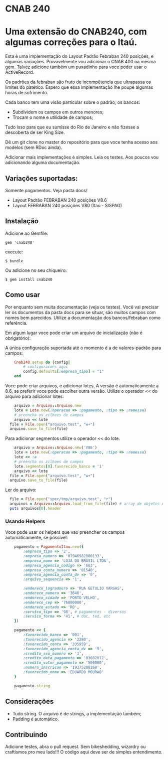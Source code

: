 # CNAB 240

Uma extensão do CNAB240, com algumas correções para o Itaú.
=======================================================


Esta é uma implementação do Layout Padrão Febraban 240 posições, e algumas variações. Provavelmente vou adicionar o CNAB 400 na mesma gem. Talvez adicione também um puxadinho para voce poder usar o ActiveRecord.


Os padrões da febraban são fruto de incompêtencia que ultrapassa os limites do patético. Espero que essa implementação lhe poupe algumas horas de sofrimento. 

Cada banco tem uma visão particular sobre o padrão, os bancos:

- Subdividem os campos em outros menores;
- Trocam o nome e utilidade de campos;

Tudo isso para que eu sumisse do Rio de Janeiro e não fizesse a descoberta de ser King Size.

Dê um git clone no master do repositório para que voce tenha acesso aos modelos (sem RDoc ainda).


Adicionar mais implementações é simples. Leia os testes. Aos poucos vou adicionando alguma documentação.


## Variações suportadas:

Somente pagamentos. Veja pasta docs/ 

- Layout Padrão FEBRABAN 240 posições V8.6 
- Layout FEBRABAN 240 posições V80 (Itaú - SISPAG)


## Instalação

Adicione ao Gemfile:

    gem 'cnab240'

execute:

    $ bundle

Ou adicione no seu chiqueiro:

    $ gem install cnab240

## Como usar

Por enquanto sem muita documentação (veja os testes). Você vai precisar ler os documentos da pasta docs para se situar, são muitos campos com nomes bem parecidos. Utilize a documentação dos bancos/febraban como referência.


Em algum lugar voce pode criar um arquivo de inicialização (não é obrigatório):

A única configuração suportada até o momento é a de valores-padrão para campos:

```ruby
	Cnab240.setup do |config|
		# configuracoes aqui
		config.defaults[:empresa_tipo] = "1"
	end
```

Voce pode criar arquivos, e adicionar lotes. A versão é automaticamente a 8.6, se preferir voce pode escolher outra versão. Utilize o operador << do arquivo para adicionar lotes.

```ruby
	arquivo = Arquivo::Arquivo.new
	lote = Lote.new(:operacao => :pagamento, :tipo => :remessa)
	# preencha os zilhoes de campos
	arquivo << lote
  file = File.open("arquivo.test", "w+")
  arquivo.save_to_file(file)
```
Para adicionar segmentos utilize o operador << do lote.

```ruby
	arquivo = Arquivo::Arquivo.new('V86')
	lote = Lote.new(:operacao => :pagamento, :tipo => :remessa)
	lote << :a
	# preencha os zilhoes de campos
	lote.segmentos[0].favorecido_banco = '1'
	arquivo << lote
  file = File.open("arquivo.test", "w+")
  arquivo.save_to_file(file)
```

Ler do arquivo:

```ruby
  file = File.open("spec/tmp/arquivo.test", "r")
  arquivos = Arquivo::Arquivo.load_from_file(file) # array de objetos Arquivo
  puts arquivos[0].header
```

### Usando Helpers

Voce pode usar os helpers que vao preencher os campos automaticamente, se possivel:

```ruby
	pagamento = PagamentoItau.new({ 
		:empresa_tipo => '2',
		:empresa_numero => '07946982000133',
		:empresa_nome => 'LOJA DO BRASIL LTDA',
		:empresa_agencia_codigo => '663',
		:empresa_conta_numero => '01540',
		:empresa_agencia_conta_dv => '0',
		:arquivo_sequencia => '1',

		:endereco_logradouro => 'RUA GETULIO VARGAS',
		:endereco_numero => '3646',
		:endereco_cidade => 'PORTO VELHO',
		:endereco_cep => '76000000',
		:endereco_estado => 'RO',
		:servico_tipo => '98', # pagamentos - diversos
		:servico_forma => '41', # doc, ted, etc
	})

	pagamento << { 
		:favorecido_banco => '001',
		:favorecido_agencia => '2280',
		:favorecido_conta => '335959',
		:favorecido_agencia_conta_dv => '9',
		:credito_seu_numero => '1',
		:credito_data_pagamento => '03082012',
		:credito_valor_pagamento => '500000',
		:numero_inscricao => '19375208168',
		:favorecido_nome => 'EDUARDO MOURAO'
	}

	pagamento.string
```
		
## Considerações

- Tudo string. O arquivo é de strings, a implementação também;
- Padding é automático.

## Contribuindo

Adicione testes, abra o pull request. Sem bikeshedding, wizardry ou craftismos pro meu lado!!! O código aqui deve ser de simples entendimento. 

